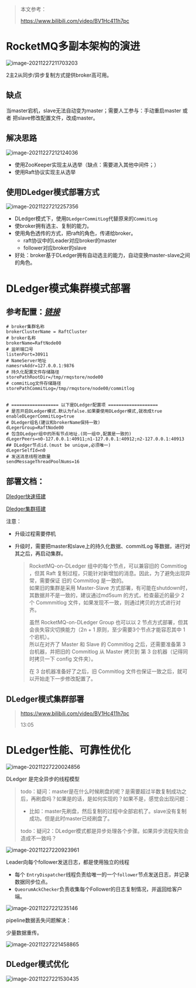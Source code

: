 

> 本文参考：
>
> https://www.bilibili.com/video/BV1Hc411h7pc

# RocketMQ多副本架构的演进

![image-20211227211703203](images/image-20211227211703203.png)

2主2从同步/异步复制方式提供broker高可用。

## 缺点

当master宕机，slave无法自动变为master；需要人工参与：手动重启master 或者 把slave修改配置文件，改成master。

## 解决思路

![image-20211227212124036](images/image-20211227212124036.png)

- 使用ZooKeeper实现主从选举（缺点：需要进入其他中间件；）
- 使用Raft协议实现主从选举

## 使用DLedger模式部署方式

![image-20211227212257356](images/image-20211227212257356.png)

- DLedger模式下，使用`DLedgerCommitLog`代替原来的`CommitLog`
- 使broker拥有选主、复制的能力。
- 使用角色透传的方式，把raft的角色，传递给broker。
  - raft协议中的Leader对应broker的master
  - follower对应broker的slave
- 好处：broker基于DLedger拥有自动选主的能力，自动变换master-slave之间的角色。

# DLedger模式集群模式部署

## 参考配置：[*链接*](https://gitee.com/anxiaole/rocketmq/blob/master/distribution/conf/dledger/broker-n0.conf)

```properties
# broker集群名称
brokerClusterName = RaftCluster
# broker名称
brokerName=RaftNode00
# 监听端口号
listenPort=30911
# NameServer地址
namesrvAddr=127.0.0.1:9876
# 持久化配置文件存储路径
storePathRootDir=/tmp/rmqstore/node00
# commitLog文件存储路径
storePathCommitLog=/tmp/rmqstore/node00/commitlog


# ================== 以下是DLedger配置项 ===================
# 是否开启DLedger模式.默认为false.如果要使用DLedger模式,就改成true
enableDLegerCommitLog=true
# DLedger组名(建议和brokerName保持一致)
dLegerGroup=RaftNode00
# 包含DLedger组中的所有节点地址.(同一组中,配置是一致的)
dLegerPeers=n0-127.0.0.1:40911;n1-127.0.0.1:40912;n2-127.0.0.1:40913
## DLedger节点id.(must be unique,必须唯一) 
dLegerSelfId=n0
# 发送消息线程池数量
sendMessageThreadPoolNums=16
```



## 部署文档：

[Dledger快速搭建](https://gitee.com/anxiaole/rocketmq/blob/master/docs/cn/dledger/quick_start.md)

[Dledger集群搭建](https://gitee.com/anxiaole/rocketmq/blob/master/docs/cn/dledger/deploy_guide.md)

注意：

- 升级过程需要停机

- 升级时，需要把master和slave上的持久化数据、commitLog 等数据，进行对其之后，再启动集群。

  > RocketMQ-on-DLedger 组中的每个节点，可以兼容旧的 Commitlog ，但其 Raft 复制过程，只能针对新增加的消息。因此，为了避免出现异常，需要保证 旧的 Commitlog 是一致的。  
  > 如果旧的集群是采用 Master-Slave 方式部署，有可能在shutdown时，其数据并不是一致的，建议通过md5sum 的方式，检查最近的最少 2 个 Commmitlog 文件，如果发现不一致，则通过拷贝的方式进行对齐。  
  >
  > 虽然 RocketMQ-on-DLedger Group 也可以以 2 节点方式部署，但其会丧失容灾切换能力（2n + 1 原则，至少需要3个节点才能容忍其中 1 个宕机）。  
  > 所以在对齐了 Master 和 Slave 的 Commitlog 之后，还需要准备第 3 台机器，并把旧的 Commitlog 从 Master 拷贝到 第 3 台机器（记得同时拷贝一下 config 文件夹）。  
  >
  > 在 3 台机器准备好了之后，旧 Commitlog 文件也保证一致之后，就可以开始走下一步修改配置了。

## DLedger模式集群部署

> https://www.bilibili.com/video/BV1Hc411h7pc
>
> 13:05



# DLedger性能、可靠性优化

![image-20211227220024856](images/image-20211227220024856.png)

DLedger 是完全异步的线程模型

> todo：疑问：master是在什么时候刷盘的呢？是需要超过半数复制成功之后，再刷盘吗？如果是的话，是如何实现的？如果不是，感觉会出现问题：
>
> - 比如：master先刷盘，然后复制的过程中全部宕机了。slave没有复制成功。但是此时master已经刷盘了。
>
> todo：疑问2：DLedger模式都是异步处理各个步骤。如果异步流程失败会造成不一致吗？
>



![image-20211227220923961](images/image-20211227220923961.png)

Leader向每个follower发送日志，都是使用独立的线程

- 每个 `EntryDispatcher`线程负责给唯一的一个`follower`节点发送日志，并记录数据同步位点。
- `QueorumAckChecker`负责收集每个Follower的日志复制情况，并返回给客户端。





![image-20211227221235146](images/image-20211227221235146.png)

pipeline数据丢失问题解决：

少量数据重传。



![image-20211227221458865](images/image-20211227221458865.png)



## DLedger模式优化

![image-20211227221530435](images/image-20211227221530435.png)
























